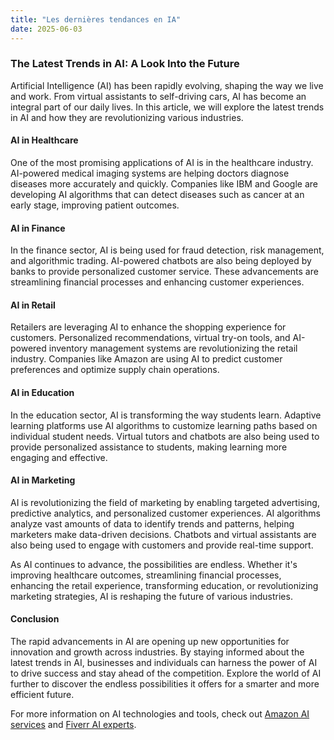 ```yaml
---
title: "Les dernières tendances en IA"
date: 2025-06-03
---
```


### The Latest Trends in AI: A Look Into the Future

Artificial Intelligence (AI) has been rapidly evolving, shaping the way we live and work. From virtual assistants to self-driving cars, AI has become an integral part of our daily lives. In this article, we will explore the latest trends in AI and how they are revolutionizing various industries.

#### AI in Healthcare
One of the most promising applications of AI is in the healthcare industry. AI-powered medical imaging systems are helping doctors diagnose diseases more accurately and quickly. Companies like IBM and Google are developing AI algorithms that can detect diseases such as cancer at an early stage, improving patient outcomes.

#### AI in Finance
In the finance sector, AI is being used for fraud detection, risk management, and algorithmic trading. AI-powered chatbots are also being deployed by banks to provide personalized customer service. These advancements are streamlining financial processes and enhancing customer experiences.

#### AI in Retail
Retailers are leveraging AI to enhance the shopping experience for customers. Personalized recommendations, virtual try-on tools, and AI-powered inventory management systems are revolutionizing the retail industry. Companies like Amazon are using AI to predict customer preferences and optimize supply chain operations.

#### AI in Education
In the education sector, AI is transforming the way students learn. Adaptive learning platforms use AI algorithms to customize learning paths based on individual student needs. Virtual tutors and chatbots are also being used to provide personalized assistance to students, making learning more engaging and effective.

#### AI in Marketing
AI is revolutionizing the field of marketing by enabling targeted advertising, predictive analytics, and personalized customer experiences. AI algorithms analyze vast amounts of data to identify trends and patterns, helping marketers make data-driven decisions. Chatbots and virtual assistants are also being used to engage with customers and provide real-time support.

As AI continues to advance, the possibilities are endless. Whether it's improving healthcare outcomes, streamlining financial processes, enhancing the retail experience, transforming education, or revolutionizing marketing strategies, AI is reshaping the future of various industries.

#### Conclusion
The rapid advancements in AI are opening up new opportunities for innovation and growth across industries. By staying informed about the latest trends in AI, businesses and individuals can harness the power of AI to drive success and stay ahead of the competition. Explore the world of AI further to discover the endless possibilities it offers for a smarter and more efficient future.

For more information on AI technologies and tools, check out [Amazon AI services](https://www.amazon.fr/amazonprime?_encoding=UTF8&primeCampaignId=prime_assoc_ft&tag=zenzen0d-21France) and [Fiverr AI experts](https://go.fiverr.com/visit/?bta=1071918&brand=fiverrmarketplace).